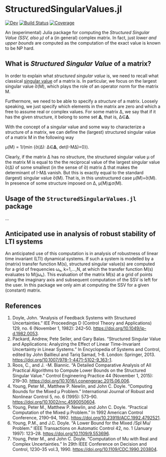 # StructuredSingularValues.jl

<!--[![Stable](https://img.shields.io/badge/docs-stable-blue.svg)](https://hurak.github.io/StructuredSingularValues.jl/stable)-->
[![Dev](https://img.shields.io/badge/docs-dev-blue.svg)](https://hurak.github.io/StructuredSingularValues.jl/dev)
[![Build Status](https://github.com/hurak/StructuredSingularValues.jl/workflows/CI/badge.svg)](https://github.com/hurak/StructuredSingularValues.jl/actions)
[![Coverage](https://codecov.io/gh/hurak/StructuredSingularValues.jl/branch/master/graph/badge.svg)](https://codecov.io/gh/hurak/StructuredSingularValues.jl)

An (experimental) Julia package for computing the *Structured Singular Value (SSV, also μ)* of a (in general) complex matrix. In fact, just *lower and upper bounds* are computed as the computation of the exact value is known to be NP hard.

## What is *Structured Singular Value* of a matrix?
In order to explain what *structured singular value* is, we need to recall what classical [singular value](https://en.wikipedia.org/wiki/Singular_value) of a matrix is. In particular, we focus on the largest singular value ̄σ(M), which plays the role of an operator norm for the matrix M.

Furthermore, we need to be able to specify a *structure* of a matrix. Loosely speaking, we just specify which elements in the matrix are zero and which a free to assume real or complex values. For some matrix Δ, we say that if it has the given structure, it belong to some set 𝚫, that is, Δ∈𝚫.

With the concept of a singular value and some way to characterize a structure of a matrix, we can define the (largest) structured singular value of a matrix M in the following way

μ(M) = 1/(min {̄σ(Δ): Δ∈𝚫, det(I-MΔ)=0}).

Clearly, if the matrix Δ has no structure, the structured singular value μ of the matrix M is equal to the the reciprocal value of the largest singular value ̄σ(Δ) of some smallest (in the sense of ̄σ) matrix Δ that makes the determinant of I-MΔ vanish. But this is exactly equal to the standard (largest) singular value ̄σ(M). That is, in this unstructured case μ(M)=̄σ(M). In presence of some structure imposed on Δ, μ(M)≦σ(M). 


## Usage of the `StructuredSingularValues.jl` package
...

## Anticipated use in analysis of robust stability of LTI systems
An anticipated use of this computation is in analysis of robustness of linear time invariant (LTI) dynamical systems. If such a system is modelled by a (matrix) transfer function M(s), structured singular value(s) are computed for a grid of frequencies ωₖ, k=1,…,N, at which the transfer function M(s) evaluates to M(jωₖ). This evaluation of the matrix M(s) at a grid of points along the imaginary axis and subsequent computation of the SSV is left for the user. In this package we only aim at computing the SSV for a given (constant) matrix.

## References
1. Doyle, John. “Analysis of Feedback Systems with Structured Uncertainties.” IEE Proceedings D (Control Theory and Applications) 129, no. 6 (November 1, 1982): 242–50. https://doi.org/10.1049/ip-d.1982.0053.
2. Packard, Andrew, Pete Seiler, and Gary Balas. “Structured Singular Value and Applications: Analyzing the Effect of Linear Time-Invariant Uncertainty in Linear Systems.” In Encyclopedia of Systems and Control, edited by John Baillieul and Tariq Samad, 1–8. London: Springer, 2013. https://doi.org/10.1007/978-1-4471-5102-9_163-1.
3. Roos, C., and J. -M. Biannic. “A Detailed Comparative Analysis of All Practical Algorithms to Compute Lower Bounds on the Structured Singular Value.” Control Engineering Practice 44 (November 1, 2015): 219–30. https://doi.org/10.1016/j.conengprac.2015.06.006.
4. Young, Peter M., Matthew P. Newlin, and John C. Doyle. “Computing Bounds for the Mixed μ Problem.” International Journal of Robust and Nonlinear Control 5, no. 6 (1995): 573–90. https://doi.org/10.1002/rnc.4590050604.
5. Young, Peter M., Matthew P. Newlin, and John C. Doyle. “Practical Computation of the Mixed μ Problem.” In 1992 American Control Conference, 2190–94, 1992. https://doi.org/10.23919/ACC.1992.4792521.
6. Young, P.M., and J.C. Doyle. “A Lower Bound for the Mixed /Spl Mu/ Problem.” IEEE Transactions on Automatic Control 42, no. 1 (January 1997): 123–28. https://doi.org/10.1109/9.553696.
7. Young, Peter M., and John C. Doyle. “Computation of Mu with Real and Complex Uncertainties.” In 29th IEEE Conference on Decision and Control, 1230–35 vol.3, 1990. https://doi.org/10.1109/CDC.1990.203804.
